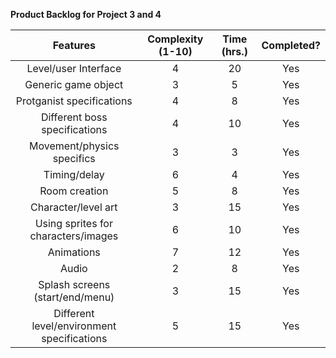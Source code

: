 **Product Backlog for Project 3 and 4**

| **Features**                               | **Complexity (1-10)** | **Time (hrs.)** | **Completed?**  |
|:------------------------------------------:|:---------------------:|:---------------:|:---------------:|
|Level/user Interface                        |4                      |20               |Yes              |
|Generic game object                         |3                      |5                |Yes              |
|Protganist specifications                   |4                      |8                |Yes              |
|Different boss specifications               |4                      |10               |Yes              |
|Movement/physics specifics                  |3                      |3                |Yes              |
|Timing/delay                                |6                      |4                |Yes              |
|Room creation                               |5                      |8                |Yes              |
|Character/level art                         |3                      |15               |Yes              |
|Using sprites for characters/images         |6                      |10               |Yes              |
|Animations                                  |7                      |12               |Yes              |
|Audio                                       |2                      |8                |Yes              |
|Splash screens (start/end/menu)             |3                      |15               |Yes              |
|Different level/environment specifications  |5                      |15               |Yes              |
